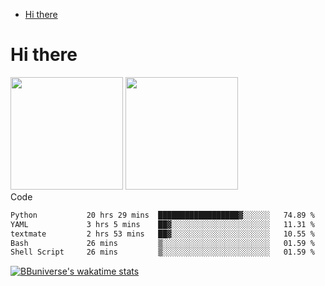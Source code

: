 <!--ts-->
* [Hi there](#hi-there)

<!-- Created by https://github.com/ekalinin/github-markdown-toc -->
<!-- Added by: runner, at: Wed Sep 27 04:19:34 UTC 2023 -->

<!--te-->


# Hi there

<!--
**BBuniverse/BBuniverse** is a ✨ _special_ ✨ repository because its `README.md` (this file) appears on your GitHub profile.

Here are some ideas to get you started:

- 🔭 I’m currently working on ...
- 🌱 I’m currently learning ...
- 👯 I’m looking to collaborate on ...
- 🤔 I’m looking for help with ...
- 💬 Ask me about ...
- 📫 How to reach me: ...
- 😄 Pronouns: ...
- ⚡ Fun fact: ...
-->


<div display="flex">
  <img src="https://github-readme-stats.vercel.app/api?username=BBuniverse&show_icons=true&count_private=true&theme=radical&hide_border=true" height="180"/>
  <img src="https://github-readme-stats.vercel.app/api/top-langs/?username=BBuniverse&layout=compact&theme=radical&hide_border=true" height="180"/>
</div
     

## Code
<!--START_SECTION:waka-->

```txt
Python           20 hrs 29 mins  ██████████████████▓░░░░░░   74.89 %
YAML             3 hrs 5 mins    ██▓░░░░░░░░░░░░░░░░░░░░░░   11.31 %
textmate         2 hrs 53 mins   ██▓░░░░░░░░░░░░░░░░░░░░░░   10.55 %
Bash             26 mins         ▒░░░░░░░░░░░░░░░░░░░░░░░░   01.59 %
Shell Script     26 mins         ▒░░░░░░░░░░░░░░░░░░░░░░░░   01.59 %
```

<!--END_SECTION:waka-->
     
[![BBuniverse's wakatime stats](https://github-readme-stats.vercel.app/api/wakatime?username=BBuniverse)](https://github.com/anuraghazra/github-readme-stats)
